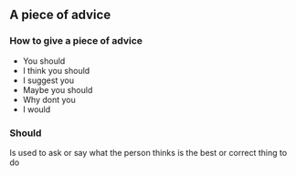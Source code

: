 
## A piece of advice

### How to give a piece of advice
- You should
- I think you should
- I suggest you
- Maybe you should
- Why dont you
- I would

### Should
Is used to ask or say what the person thinks is the best or correct thing to do